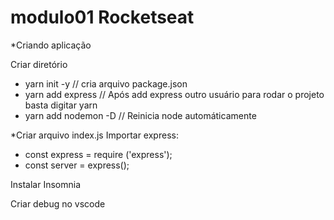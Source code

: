 # modulo01 Rocketseat
*Criando aplicação

Criar diretório

- yarn init -y  // cria arquivo package.json
- yarn add express // Após add express outro usuário para rodar o projeto basta digitar yarn 
- yarn add nodemon -D // Reinicia node automáticamente

*Criar arquivo index.js
Importar express: 
  - const express = require ('express');
  - const server = express();
  
  
Instalar Insomnia

Criar debug no vscode





  
 
